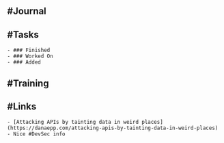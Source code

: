 ## #Journal
## #Tasks
	- ### Finished
	- ### Worked On
	- ### Added
## #Training
## #Links
	- [Attacking APIs by tainting data in weird places](https://danaepp.com/attacking-apis-by-tainting-data-in-weird-places) - Nice #DevSec info